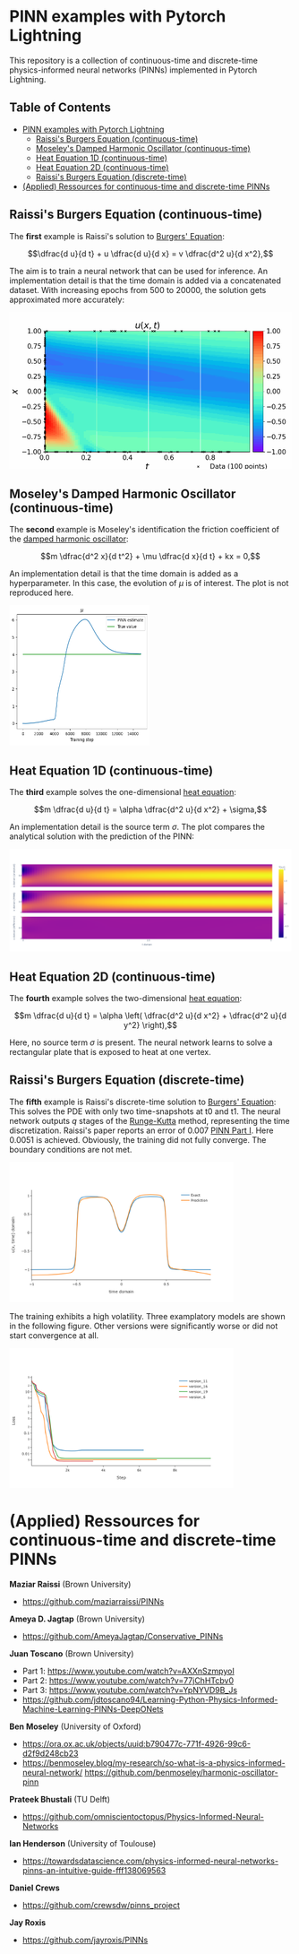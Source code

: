 # PINN examples with Pytorch Lightning
This repository is a collection of continuous-time and discrete-time physics-informed neural networks (PINNs) implemented in Pytorch Lightning.


<summary><h2>Table of Contents</h2></summary>

- [PINN examples with Pytorch Lightning](#pinn-examples-with-pytorch-lightning)
  - [Raissi's Burgers Equation (continuous-time)](#raissis-burgers-equation-continuous-time)
  - [Moseley's Damped Harmonic Oscillator (continuous-time)](#moseleys-damped-harmonic-oscillator-continuous-time)
  - [Heat Equation 1D (continuous-time)](#heat-equation-1d-continuous-time)
  - [Heat Equation 2D (continuous-time)](#heat-equation-2d-continuous-time)
  - [Raissi's Burgers Equation (discrete-time)](#raissis-burgers-equation-discrete-time)
- [(Applied) Ressources for continuous-time and discrete-time PINNs](#applied-ressources-for-continuous-time-and-discrete-time-pinns)


## Raissi's Burgers Equation (continuous-time)  
The **first** example is Raissi's solution to [Burgers' Equation](https://en.wikipedia.org/wiki/Burgers%27_equation):
```math
\dfrac{d u}{d t} + u \dfrac{d u}{d x} = v \dfrac{d^2 u}{d x^2},
```
The aim is to train a neural network that can be used for inference. An implementation detail is that the time domain is added via a concatenated dataset. With increasing epochs from 500 to 20000, the solution gets approximated more accurately:  

![](https://github.com/JanAlexanderZak/pinn_examples/blob/main/src/continuous_time/raissi_burgers/raissi_burgers.gif)  


## Moseley's Damped Harmonic Oscillator (continuous-time)  
The **second** example is Moseley's identification the friction coefficient of the [damped harmonic oscillator](https://en.wikipedia.org/wiki/Harmonic_oscillator):
```math
m \dfrac{d^2 x}{d t^2} + \mu \dfrac{d x}{d t} + kx = 0,
```
An implementation detail is that the time domain is added as a hyperparameter. In this case, the evolution of $\mu$ is of interest. The plot is not reproduced here.  

<img src="https://github.com/JanAlexanderZak/pinn_examples/blob/main/src/continuous_time/moseley_oscillator/mu_plot.png" width="250" height="250" />

## Heat Equation 1D (continuous-time)  
The **third** example solves the one-dimensional [heat equation](https://en.wikipedia.org/wiki/Heat_equation):
```math
m \dfrac{d u}{d t} = \alpha \dfrac{d^2 u}{d x^2} + \sigma,
```
An implementation detail is the source term $\sigma$. The plot compares the analytical solution with the prediction of the PINN:  

![image](https://github.com/JanAlexanderZak/pinn_examples/blob/main/src/continuous_time/heat_eq_1d/analytical_vs_pinn.png)  


## Heat Equation 2D (continuous-time)  
The **fourth** example solves the two-dimensional [heat equation](https://en.wikipedia.org/wiki/Heat_equation):
```math
m \dfrac{d u}{d t} = \alpha \left( \dfrac{d^2 u}{d x^2} + \dfrac{d^2 u}{d y^2} \right),
```
Here, no source term $\sigma$ is present. The neural network learns to solve a rectangular plate that is exposed to heat at one vertex.


## Raissi's Burgers Equation (discrete-time) 
The **fifth** example is Raissi's discrete-time solution to [Burgers' Equation](https://en.wikipedia.org/wiki/Burgers%27_equation):
This solves the PDE with only two time-snapshots at t0 and t1. The neural network outputs $q$ stages of the [Runge-Kutta](https://en.wikipedia.org/wiki/Runge%E2%80%93Kutta_methods) method, representing the time discretization. Raissi's paper reports an error of 0.007 [PINN Part I](https://arxiv.org/pdf/1711.10561.pdf). Here 0.0051 is achieved. Obviously, the training did not fully converge. The boundary conditions are not met.  

<img src="https://github.com/JanAlexanderZak/pinn_examples/blob/main/src/discrete_time/raissi_allen_cahn/pred_t1.png" width="400" height="250" />

The training exhibits a high volatility. Three examplatory models are shown in the following figure. Other versions were significantly worse or did not start convergence at all.

<img src="https://github.com/JanAlexanderZak/pinn_examples/blob/main/src/discrete_time/raissi_allen_cahn/loss_plot.png" width="400" height="250" />

# (Applied) Ressources for continuous-time and discrete-time PINNs

**Maziar Raissi** (Brown University)  
- https://github.com/maziarraissi/PINNs  

**Ameya D. Jagtap** (Brown University)  
- https://github.com/AmeyaJagtap/Conservative_PINNs  

**Juan Toscano** (Brown University)  
- Part 1: https://www.youtube.com/watch?v=AXXnSzmpyoI
- Part 2: https://www.youtube.com/watch?v=77jChHTcbv0
- Part 3: https://www.youtube.com/watch?v=YpNYVD9B_Js
- https://github.com/jdtoscano94/Learning-Python-Physics-Informed-Machine-Learning-PINNs-DeepONets  

**Ben Moseley** (University of Oxford)  
- https://ora.ox.ac.uk/objects/uuid:b790477c-771f-4926-99c6-d2f9d248cb23
- https://benmoseley.blog/my-research/so-what-is-a-physics-informed-neural-network/
https://github.com/benmoseley/harmonic-oscillator-pinn

**Prateek Bhustali** (TU Delft)  
- https://github.com/omniscientoctopus/Physics-Informed-Neural-Networks

**Ian Henderson** (University of Toulouse)  
- https://towardsdatascience.com/physics-informed-neural-networks-pinns-an-intuitive-guide-fff138069563

**Daniel Crews**  
- https://github.com/crewsdw/pinns_project

**Jay Roxis**  
- https://github.com/jayroxis/PINNs
